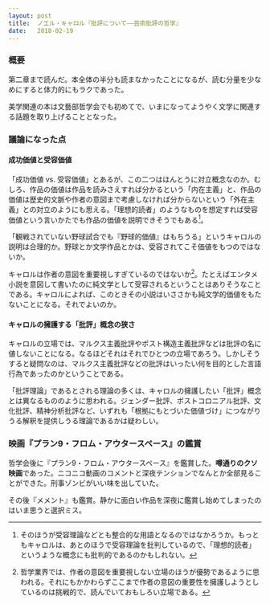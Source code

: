 ```yaml
---
layout: post
title:  ノエル・キャロル『批評について――芸術批評の哲学』
date:   2018-02-19
---
```


### 概要
第二章まで読んだ。本全体の半分も読まなかったことになるが、読む分量を少なめにすると体力的にもラクであった。

美学関連の本は文藝部哲学会でも初めてで、いまになってようやく文学に関連する話題を取り上げることとなった。

### 議論になった点
#### 成功価値と受容価値
「成功価値 vs. 受容価値」とあるが、この二つはほんとうに対立概念なのか。むしろ、作品の価値は作品を読みさえすれば分かるという「内在主義」と、作品の価値は歴史的文脈や作者の意図まで考慮しなければ分からないという「外在主義」との対立のようにも思える。「理想的読者」のようなものを想定すれば受容価値という言いかたでも作品の価値を説明できそうでもある[^1]。

[^1]: そのほうが受容理論などとも整合的な用語となるのではなかろうか。もっともキャロルは、あとのほうで受容理論を批判しているので、「理想的読者」というような概念にも批判的であるのかもしれない。

「観戦されていない野球試合でも『野球的価値』はもちうる」というキャロルの説明は合理的か。野球とか文学作品とかは、受容されてこそ価値をもつのではないか。

キャロルは作者の意図を重要視しすぎているのではないか[^2]。たとえばエンタメ小説を意図して書いたのに純文学として受容されるということはありそうなことである。キャロルによれば、このときその小説はいささかも純文学的価値をもたないことになる。それでよいのか。

[^2]: 哲学業界では、作者の意図を重要視しない立場のほうが優勢であるように思われる。それにもかかわらずここまで作者の意図の重要性を擁護しようとしているのは挑戦的で、読んでいておもしろい立場である。

#### キャロルの擁護する「批評」概念の狭さ
キャロルの立場では、マルクス主義批評やポスト構造主義批評などは批評の名に値しないことになる。なるほどそれはそれでひとつの立場であろう。しかしそうすると疑問なのは、マルクス主義批評などの批評はいったい何を目的とした言語行為であったのかということである。

「批評理論」であるとされる理論の多くは、キャロルの擁護したい「批評」概念とは異なるもののように思われる。ジェンダー批評、ポストコロニアル批評、文化批評、精神分析批評など、いずれも「根拠にもとづいた価値づけ」につながりうる解釈を提供しうる理論であるかは疑わしい。

### 映画『プラン9・フロム・アウタースペース』の鑑賞
哲学会後に『プラン9・フロム・アウタースペース』を鑑賞した。**噂通りのクソ映画**であった。ニコニコ動画のコメントと深夜テンションでなんとか全部見ることができた。刑事ゾンビがいい味を出していた。

その後『メメント』も鑑賞。静かに面白い作品を深夜に鑑賞し始めてしまったのはいま思うと選択ミス。
